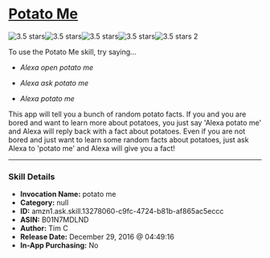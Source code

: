 # [Potato Me](http://alexa.amazon.com/#skills/amzn1.ask.skill.13278060-c9fc-4724-b81b-af865ac5eccc)
![3.5 stars](../../images/ic_star_black_18dp_1x.png)![3.5 stars](../../images/ic_star_black_18dp_1x.png)![3.5 stars](../../images/ic_star_black_18dp_1x.png)![3.5 stars](../../images/ic_star_half_black_18dp_1x.png)![3.5 stars](../../images/ic_star_border_black_18dp_1x.png) 2

To use the Potato Me skill, try saying...

* *Alexa open potato me*

* *Alexa ask potato me*

* *Alexa potato me*

This app will tell you a bunch of random potato facts.  If you and you are bored and want to learn more about potatoes, you just say 'Alexa potato me' and Alexa will reply back with a fact about potatoes.  Even if you are not bored and just want to learn some random facts about potatoes, just ask Alexa to 'potato me' and Alexa will give you a fact!

***

### Skill Details

* **Invocation Name:** potato me
* **Category:** null
* **ID:** amzn1.ask.skill.13278060-c9fc-4724-b81b-af865ac5eccc
* **ASIN:** B01N7MDLND
* **Author:** Tim C
* **Release Date:** December 29, 2016 @ 04:49:16
* **In-App Purchasing:** No
